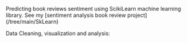 Predicting book reviews sentiment using ScikiLearn machine learning library. 
See my [sentiment analysis book review project] (/tree/main/SkLearn)


Data Cleaning, visualization and analysis:


